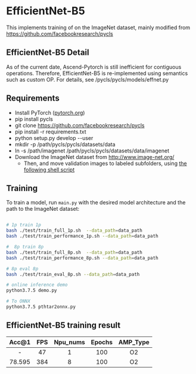 # EfficientNet-B5

This implements training of on the ImageNet dataset, mainly modified from https://github.com/facebookresearch/pycls

## EfficientNet-B5 Detail 

As of the current date, Ascend-Pytorch is still inefficient for contiguous operations. 
Therefore, EfficientNet-B5 is re-implemented using semantics such as custom OP. For details, see  /pycls/pycls/models/effnet.py


## Requirements 

- Install PyTorch ([pytorch.org](http://pytorch.org))
- pip install pycls
- git clone https://github.com/facebookresearch/pycls
- pip install -r requirements.txt
- python setup.py develop --user
- mkdir -p /path/pycls/pycls/datasets/data
- ln -s /path/imagenet /path/pycls/pycls/datasets/data/imagenet
- Download the ImageNet dataset from http://www.image-net.org/
    - Then, and move validation images to labeled subfolders, using [the following shell script](https://raw.githubusercontent.com/soumith/imagenetloader.torch/master/valprep.sh)

## Training 

To train a model, run `main.py` with the desired model architecture and the path to the ImageNet dataset:

```bash

# 1p train 1p
bash ./test/train_full_1p.sh  --data_path=data_path
bash ./test/train_performance_1p.sh --data_path=data_path

#  8p train 8p
bash ./test/train_full_8p.sh  --data_path=data_path
bash ./test/train_performance_8p.sh --data_path=data_path

# 8p eval 8p
bash ./test/train_eval_8p.sh --data_path=data_path

# online inference demo 
python3.7.5 demo.py

# To ONNX
python3.7.5 pthtar2onnx.py

```

## EfficientNet-B5 training result 

| Acc@1  | FPS  | Npu_nums | Epochs | AMP_Type |
| :----: | :--: | :------: | :----: | :------: |
|   -    | 47   |    1     |  100   |    O2    |
| 78.595 | 384  |    8     |  100   |    O2    |



